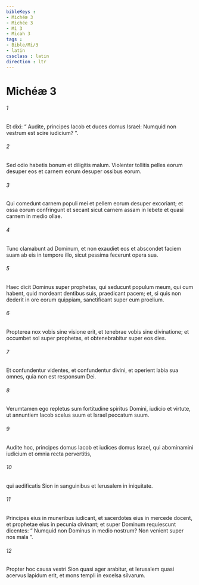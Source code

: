 ```yaml
---
bibleKeys : 
- Michéæ 3
- Michée 3
- Mi 3
- Micah 3
tags : 
- Bible/Mi/3
- latin
cssclass : latin
direction : ltr
---
```


# Michéæ 3

###### 1
Et dixi: “ Audite, principes Iacob et duces domus Israel: Numquid non vestrum est scire iudicium? ”.
###### 2
Sed odio habetis bonum et diligitis malum. Violenter tollitis pelles eorum desuper eos et carnem eorum desuper ossibus eorum.
###### 3
Qui comedunt carnem populi mei et pellem eorum desuper excoriant; et ossa eorum confringunt et secant sicut carnem assam in lebete et quasi carnem in medio ollae.
###### 4
Tunc clamabunt ad Dominum, et non exaudiet eos et abscondet faciem suam ab eis in tempore illo, sicut pessima fecerunt opera sua.
###### 5
Haec dicit Dominus super prophetas, qui seducunt populum meum, qui cum habent, quid mordeant dentibus suis, praedicant pacem; et, si quis non dederit in ore eorum quippiam, sanctificant super eum proelium.
###### 6
Propterea nox vobis sine visione erit, et tenebrae vobis sine divinatione; et occumbet sol super prophetas, et obtenebrabitur super eos dies.
###### 7
Et confundentur videntes, et confundentur divini, et operient labia sua omnes, quia non est responsum Dei.
###### 8
Verumtamen ego repletus sum fortitudine spiritus Domini, iudicio et virtute, ut annuntiem Iacob scelus suum et Israel peccatum suum.
###### 9
Audite hoc, principes domus Iacob et iudices domus Israel, qui abominamini iudicium et omnia recta pervertitis,
###### 10
qui aedificatis Sion in sanguinibus et Ierusalem in iniquitate.
###### 11
Principes eius in muneribus iudicant, et sacerdotes eius in mercede docent, et prophetae eius in pecunia divinant; et super Dominum requiescunt dicentes: “ Numquid non Dominus in medio nostrum? Non venient super nos mala ”.
###### 12
Propter hoc causa vestri Sion quasi ager arabitur, et Ierusalem quasi acervus lapidum erit, et mons templi in excelsa silvarum.
